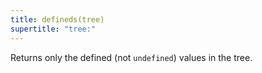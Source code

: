 ```yaml
---
title: defineds(tree)
supertitle: "tree:"
---
```


Returns only the defined (not `undefined`) values in the tree.
